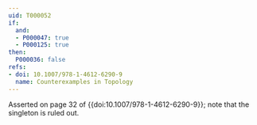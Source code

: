```yaml
---
uid: T000052
if:
  and:
  - P000047: true
  - P000125: true
then:
  P000036: false
refs:
- doi: 10.1007/978-1-4612-6290-9
  name: Counterexamples in Topology
---
```


Asserted on page 32 of {{doi:10.1007/978-1-4612-6290-9}}; note that
the singleton is ruled out.
